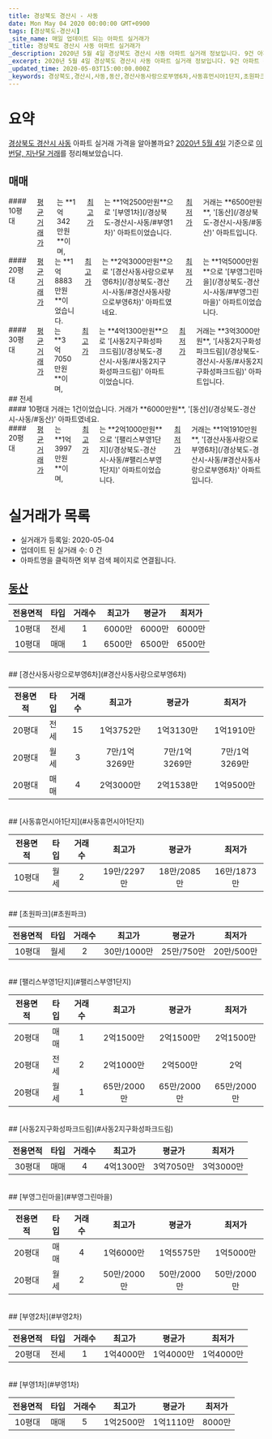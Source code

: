 ```yaml
---
title: 경상북도 경산시 - 사동
date: Mon May 04 2020 00:00:00 GMT+0900
tags: [경상북도-경산시]
_site_name: 매일 업데이트 되는 아파트 실거래가
_title: 경상북도 경산시 사동 아파트 실거래가
_description: 2020년 5월 4일 경상북도 경산시 사동 아파트 실거래 정보입니다. 9건 아파트 정보가 있습니다.
_excerpt: 2020년 5월 4일 경상북도 경산시 사동 아파트 실거래 정보입니다. 9건 아파트 정보가 있습니다.
_updated_time: 2020-05-03T15:00:00.000Z
_keywords: 경상북도,경산시,사동,동산,경산사동사랑으로부영6차,사동휴먼시아1단지,초원파크,팰리스부영1단지,사동2지구화성파크드림,부영그린마을,부영2차,부영1차
---
```





# 요약
<ins>경상북도 경산시 사동</ins> 아파트 실거래 가격을 알아볼까요? <ins>2020년 5월 4일</ins> 기준으로 <ins>이번달, 지난달 거래</ins>를 정리해보았습니다.

## 매매
<div class="container">
<div class="six columns" markdown="1">
#### 10평대
<ins>평균 거래가</ins>는 **1억342만원**이며, <ins>최고가</ins>는 **1억2500만원**으로 '[부영1차](/경상북도-경산시-사동/#부영1차)' 아파트이었습니다. <ins>최저가</ins> 거래는 **6500만원**, '[동산](/경상북도-경산시-사동/#동산)' 아파트입니다.
</div>
<div class="six columns" markdown="1">
#### 20평대
<ins>평균 거래가</ins>는 **1억8883만원**이었습니다. <ins>최고가</ins>는 **2억3000만원**으로 '[경산사동사랑으로부영6차](/경상북도-경산시-사동/#경산사동사랑으로부영6차)' 아파트였네요. <ins>최저가</ins>는 **1억5000만원**으로 '[부영그린마을](/경상북도-경산시-사동/#부영그린마을)' 아파트이었습니다.
</div>
</div>
<div class="container">
<div class="twelve columns" markdown="1">
#### 30평대
<ins>평균 거래가</ins>는 **3억7050만원**이며, <ins>최고가</ins>는 **4억1300만원**으로 '[사동2지구화성파크드림](/경상북도-경산시-사동/#사동2지구화성파크드림)' 아파트이었습니다. <ins>최저가</ins> 거래는 **3억3000만원**, '[사동2지구화성파크드림](/경상북도-경산시-사동/#사동2지구화성파크드림)' 아파트입니다.
</div>
</div>
## 전세
<div class="container">
<div class="six columns" markdown="1">
#### 10평대
거래는 1건이었습니다. 거래가 **6000만원**, '[동산](/경상북도-경산시-사동/#동산)' 아파트였네요.
</div>
<div class="six columns" markdown="1">
#### 20평대
<ins>평균 거래가</ins>는 **1억3997만원**이며, <ins>최고가</ins>는 **2억1000만원**으로 '[팰리스부영1단지](/경상북도-경산시-사동/#팰리스부영1단지)' 아파트이었습니다. <ins>최저가</ins> 거래는 **1억1910만원**, '[경산사동사랑으로부영6차](/경상북도-경산시-사동/#경산사동사랑으로부영6차)' 아파트입니다.
</div>
</div>



# 실거래가 목록
- 실거래가 등록일: 2020-05-04
- 업데이트 된 실거래 수: 0 건
- 아파트명을 클릭하면 외부 검색 페이지로 연결됩니다.

## [동산](#동산)

|전용면적|타입|거래수|최고가|평균가|최저가|
|:---:|:---:|:---:|:---:|:---:|:---:|
|10평대|<span class="deal-type-2">전세</span>|1|6000만|6000만|6000만|
|10평대|<span class="deal-type-1">매매</span>|1|6500만|6500만|6500만|

<br/>
## [경산사동사랑으로부영6차](#경산사동사랑으로부영6차)

|전용면적|타입|거래수|최고가|평균가|최저가|
|:---:|:---:|:---:|:---:|:---:|:---:|
|20평대|<span class="deal-type-2">전세</span>|15|1억3752만|1억3130만|1억1910만|
|20평대|<span class="deal-type-3">월세</span>|3|7만/1억3269만|7만/1억3269만|7만/1억3269만|
|20평대|<span class="deal-type-1">매매</span>|4|2억3000만|2억1538만|1억9500만|

<br/>
## [사동휴먼시아1단지](#사동휴먼시아1단지)

|전용면적|타입|거래수|최고가|평균가|최저가|
|:---:|:---:|:---:|:---:|:---:|:---:|
|10평대|<span class="deal-type-3">월세</span>|2|19만/2297만|18만/2085만|16만/1873만|

<br/>
## [초원파크](#초원파크)

|전용면적|타입|거래수|최고가|평균가|최저가|
|:---:|:---:|:---:|:---:|:---:|:---:|
|10평대|<span class="deal-type-3">월세</span>|2|30만/1000만|25만/750만|20만/500만|

<br/>
## [팰리스부영1단지](#팰리스부영1단지)

|전용면적|타입|거래수|최고가|평균가|최저가|
|:---:|:---:|:---:|:---:|:---:|:---:|
|20평대|<span class="deal-type-1">매매</span>|1|2억1500만|2억1500만|2억1500만|
|20평대|<span class="deal-type-2">전세</span>|2|2억1000만|2억500만|2억|
|20평대|<span class="deal-type-3">월세</span>|1|65만/2000만|65만/2000만|65만/2000만|

<br/>
## [사동2지구화성파크드림](#사동2지구화성파크드림)

|전용면적|타입|거래수|최고가|평균가|최저가|
|:---:|:---:|:---:|:---:|:---:|:---:|
|30평대|<span class="deal-type-1">매매</span>|4|4억1300만|3억7050만|3억3000만|

<br/>
## [부영그린마을](#부영그린마을)

|전용면적|타입|거래수|최고가|평균가|최저가|
|:---:|:---:|:---:|:---:|:---:|:---:|
|20평대|<span class="deal-type-1">매매</span>|4|1억6000만|1억5575만|1억5000만|
|20평대|<span class="deal-type-3">월세</span>|2|50만/2000만|50만/2000만|50만/2000만|

<br/>
## [부영2차](#부영2차)

|전용면적|타입|거래수|최고가|평균가|최저가|
|:---:|:---:|:---:|:---:|:---:|:---:|
|20평대|<span class="deal-type-2">전세</span>|1|1억4000만|1억4000만|1억4000만|

<br/>
## [부영1차](#부영1차)

|전용면적|타입|거래수|최고가|평균가|최저가|
|:---:|:---:|:---:|:---:|:---:|:---:|
|10평대|<span class="deal-type-1">매매</span>|5|1억2500만|1억1110만|8000만|

<br/>




